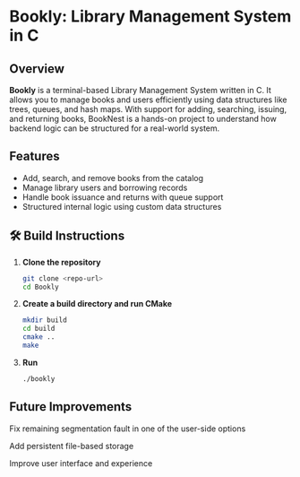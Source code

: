 # Bookly: Library Management System in C

## Overview

**Bookly** is a terminal-based Library Management System written in C. It allows you to manage books and users efficiently using data structures like trees, queues, and hash maps. With support for adding, searching, issuing, and returning books, BookNest is a hands-on project to understand how backend logic can be structured for a real-world system.

## Features

- Add, search, and remove books from the catalog
- Manage library users and borrowing records
- Handle book issuance and returns with queue support
- Structured internal logic using custom data structures

## 🛠️ Build Instructions

1. **Clone the repository**

   ```bash
   git clone <repo-url>
   cd Bookly

   ```

2. **Create a build directory and run CMake**

   ```bash
   mkdir build
   cd build
   cmake ..
   make

   ```

3. **Run**

   ```bash
   ./bookly
   ```

## Future Improvements

Fix remaining segmentation fault in one of the user-side options

Add persistent file-based storage

Improve user interface and experience
